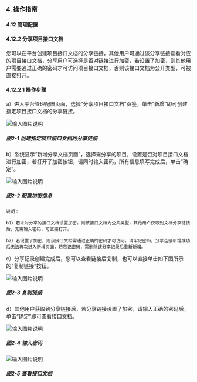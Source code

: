 ### 4. 操作指南

#### 4.12 管理配置

#### 4.12.2 分享项目接口文档

您可以在平台创建项目接口文档的分享链接，其他用户可通过该分享链接查看对应的项目接口文档，分享用户可选择是否对链接进行加密，若设置了加密，则其他用户需要通过正确的密码才可访问项目接口文档，否则该接口文档为公开类型，可被直接打开。

#### 4.12.2.1 操作步骤

a）进入平台管理配置页面，选择“分享项目接口文档”页签，单击“新增”即可创建指定项目接口文档的分享链接。

![输入图片说明](../../../../images/SoFlu%EF%BC%88%E5%90%8E%E7%AB%AF%EF%BC%89%E5%BC%80%E5%8F%91%E5%B9%B3%E5%8F%B0/1.%20%E6%9C%80%E6%96%B0%E7%89%88%E6%9C%AC%20-%20%E6%9B%B4%E6%96%B0%E6%97%A5%E6%9C%9F%20-%202022.10.08/4.%20%E6%93%8D%E4%BD%9C%E6%8C%87%E5%8D%97/12.%20%E7%AE%A1%E7%90%86%E9%85%8D%E7%BD%AE/2-1.png)

##### 图2-1 创建指定项目接口文档的分享链接

b）系统显示“新增分享文档页面”，选择需分享的项目，设置是否对项目接口文档进行加密，若打开了加密按钮，请同时输入密码，所有信息填写完成后，单击“确定”。

![输入图片说明](../../../../images/SoFlu%EF%BC%88%E5%90%8E%E7%AB%AF%EF%BC%89%E5%BC%80%E5%8F%91%E5%B9%B3%E5%8F%B0/1.%20%E6%9C%80%E6%96%B0%E7%89%88%E6%9C%AC%20-%20%E6%9B%B4%E6%96%B0%E6%97%A5%E6%9C%9F%20-%202022.10.08/4.%20%E6%93%8D%E4%BD%9C%E6%8C%87%E5%8D%97/12.%20%E7%AE%A1%E7%90%86%E9%85%8D%E7%BD%AE/2-2.png)

##### 图2-2 配置加密信息


```
说明：

b1）若未对分享的接口文档设置加密，则该接口文档为公共类型，其他用户获取到文档分享链接后，无需输入密码，可直接打开。

b2）若设置了加密，则该接口文档需通过正确的密码才可访问，请牢记密码，分享连接新增成功后无法再次进入新增页面，若忘记密码，需删除该分享记录后重新新增。
```

c）分享记录创建完成后，您可以查看链接后复制，也可以直接单击如下图所示的“复制链接”按钮。

![输入图片说明](../../../../images/SoFlu%EF%BC%88%E5%90%8E%E7%AB%AF%EF%BC%89%E5%BC%80%E5%8F%91%E5%B9%B3%E5%8F%B0/1.%20%E6%9C%80%E6%96%B0%E7%89%88%E6%9C%AC%20-%20%E6%9B%B4%E6%96%B0%E6%97%A5%E6%9C%9F%20-%202022.10.08/4.%20%E6%93%8D%E4%BD%9C%E6%8C%87%E5%8D%97/12.%20%E7%AE%A1%E7%90%86%E9%85%8D%E7%BD%AE/2-3.png)

##### 图2-3 复制链接

d）其他用户获取到分享链接后，若分享链接设置了加密，请输入正确的密码后，单击“确定”即可查看接口文档。

![输入图片说明](../../../../images/SoFlu%EF%BC%88%E5%90%8E%E7%AB%AF%EF%BC%89%E5%BC%80%E5%8F%91%E5%B9%B3%E5%8F%B0/1.%20%E6%9C%80%E6%96%B0%E7%89%88%E6%9C%AC%20-%20%E6%9B%B4%E6%96%B0%E6%97%A5%E6%9C%9F%20-%202022.10.08/4.%20%E6%93%8D%E4%BD%9C%E6%8C%87%E5%8D%97/12.%20%E7%AE%A1%E7%90%86%E9%85%8D%E7%BD%AE/2-4.png)

##### 图2-4 输入密码

![输入图片说明](../../../../images/SoFlu%EF%BC%88%E5%90%8E%E7%AB%AF%EF%BC%89%E5%BC%80%E5%8F%91%E5%B9%B3%E5%8F%B0/1.%20%E6%9C%80%E6%96%B0%E7%89%88%E6%9C%AC%20-%20%E6%9B%B4%E6%96%B0%E6%97%A5%E6%9C%9F%20-%202022.10.08/4.%20%E6%93%8D%E4%BD%9C%E6%8C%87%E5%8D%97/12.%20%E7%AE%A1%E7%90%86%E9%85%8D%E7%BD%AE/2-5.png)

##### 图2-5 查看接口文档
